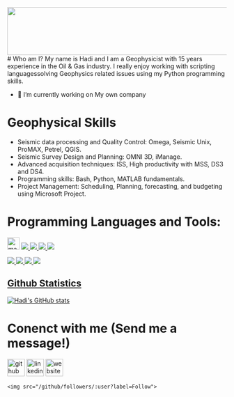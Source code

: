 <!--This line will not appear ![](https://encrypted-tbn0.gstatic.com/images?q=tbn:ANd9GcTVixNEiG6kQqY3Fc1VlZUE4Uh7uYke2_1kqA&usqp=CAU)-->
<img src="https://encrypted-tbn0.gstatic.com/images?q=tbn:ANd9GcTVixNEiG6kQqY3Fc1VlZUE4Uh7uYke2_1kqA&usqp=CAU" width="1000" height="110">
# Who am I?
My name is Hadi and I am a Geophysicist with 15 years experience in the Oil & Gas industry. I really enjoy working with scripting languagessolving Geophysics related issues using my Python programming skills.

- 🔭 I’m currently working on My own company 

# Geophysical Skills
* Seismic data processing and Quality Control: Omega, Seismic Unix, ProMAX, Petrel, QGIS.
* Seismic Survey Design and Planning: OMNI 3D, iManage.
* Advanced acquisition techniques: ISS, High productivity with MSS, DS3 and DS4.
* Programming skills: Bash, Python, MATLAB fundamentals.
* Project Management: Scheduling, Planning, forecasting, and budgeting using Microsoft Project.	

# Programming Languages and Tools:

<p align="left">
</p>
<div style="display: inline_block"<br>
  <img src="https://upload.wikimedia.org/wikipedia/commons/2/21/Matlab_Logo.png" alt="matlab" width="28" height="28"/> </a> 	<a href="https://www.mysql.com/" target="_blank" rel="noreferrer"> <img
  <img src="https://img.shields.io/badge/Python-FFD43B?style=for-the-badge&logo=python&logoColor=blue">
  <img src="https://img.shields.io/badge/Pandas-2C2D72?style=for-the-badge&logo=pandas&logoColor=white">
  <img src="https://img.shields.io/badge/Numpy-777BB4?style=for-the-badge&logo=numpy&logoColor=white">
  <img src="https://img.shields.io/badge/Shell_Script-121011?style=for-the-badge&logo=gnu-bash&logoColor=white">
</div>

<p align="left">
</p>
  <div style="display: inline_block"<br>
  <img src="https://img.shields.io/badge/MySQL-005C84?style=for-the-badge&logo=mysql&logoColor=white">
  <img src="https://img.shields.io/badge/SQLite-07405E?style=for-the-badge&logo=sqlite&logoColor=white">
  <img src="https://img.shields.io/badge/HTML5-E34F26?style=for-the-badge&logo=html5&logoColor=white">
  <img src="https://img.shields.io/badge/CSS3-1572B6?style=for-the-badge&logo=css3&logoColor=white">
</div>

## Github Statistics
[![Hadi's GitHub stats](https://github-readme-stats.vercel.app/api?username=hadi-tim)](https://github.com/hadi-tim/github-readme-stats)

# Conenct with me (Send me a message!)
[<img src='https://cdn.jsdelivr.net/npm/simple-icons@3.0.1/icons/github.svg' alt='github' height='40'>](https://github.com/hadi-tim)  [<img src='https://cdn.jsdelivr.net/npm/simple-icons@3.0.1/icons/linkedin.svg' alt='linkedin' height='40'>](https://www.linkedin.com/in/hadi-timediouine-42049312/)  [<img src='https://cdn.jsdelivr.net/npm/simple-icons@3.0.1/icons/icloud.svg' alt='website' height='40'>](https://hadi-tim.github.io/)  

	<img src="/github/followers/:user?label=Follow">







